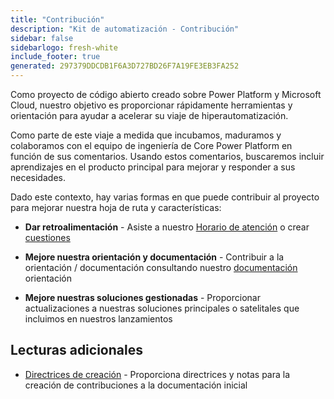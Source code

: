 ```yaml
---
title: "Contribución"
description: "Kit de automatización - Contribución"
sidebar: false
sidebarlogo: fresh-white
include_footer: true
generated: 297379DDCDB1F6A3D727BD26F7A19FE3EB3FA252
---
```


Como proyecto de código abierto creado sobre Power Platform y Microsoft Cloud, nuestro objetivo es proporcionar rápidamente herramientas y orientación para ayudar a acelerar su viaje de hiperautomatización.

Como parte de este viaje a medida que incubamos, maduramos y colaboramos con el equipo de ingeniería de Core Power Platform en función de sus comentarios. Usando estos comentarios, buscaremos incluir aprendizajes en el producto principal para mejorar y responder a sus necesidades.

Dado este contexto, hay varias formas en que puede contribuir al proyecto para mejorar nuestra hoja de ruta y características:

- **Dar retroalimentación** - Asiste a nuestro [Horario de atención](/es/office-hours) o crear [cuestiones](/es/contribution/feedback)

- **Mejore nuestra orientación y documentación** - Contribuir a la orientación / documentación consultando nuestro [documentación](/es/contribution/documentation) orientación

- **Mejore nuestras soluciones gestionadas** - Proporcionar actualizaciones a nuestras soluciones principales o satelitales que incluimos en nuestros lanzamientos

## Lecturas adicionales

- [Directrices de creación](/es/contribution/authoring) - Proporciona directrices y notas para la creación de contribuciones a la documentación inicial
